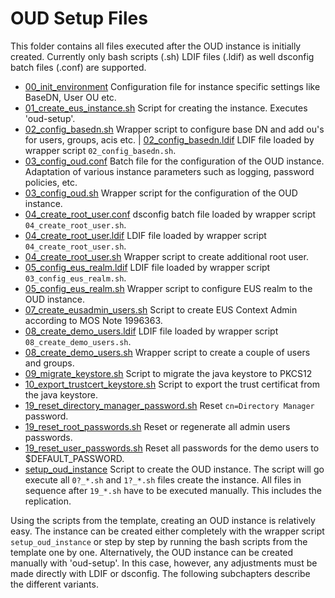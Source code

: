 # OUD Setup Files

This folder contains all files executed after the OUD instance is initially created. Currently only bash scripts (.sh) LDIF files (.ldif) as well dsconfig batch files (.conf) are supported.

- [00_init_environment](00_init_environment) Configuration file for instance specific settings like BaseDN, User OU etc.
- [01_create_eus_instance.sh](01_create_eus_instance.sh) Script for creating the instance. Executes 'oud-setup'.
- [02_config_basedn.sh](02_config_basedn.sh) Wrapper script to configure base DN and add ou's for users, groups, acis etc.
| [02_config_basedn.ldif](02_config_basedn.ldif) LDIF file loaded by wrapper script `02_config_basedn.sh`.
- [03_config_oud.conf](03_config_oud.conf) Batch file for the configuration of the OUD instance. Adaptation of various instance parameters such as logging, password policies, etc.
- [03_config_oud.sh](03_config_oud.sh) Wrapper script for the configuration of the OUD instance.
- [04_create_root_user.conf](04_create_root_user.conf) dsconfig batch file loaded by wrapper script `04_create_root_user.sh`.
- [04_create_root_user.ldif](04_create_root_user.ldif) LDIF file loaded by wrapper script `04_create_root_user.sh`. 
- [04_create_root_user.sh](04_create_root_user.sh) Wrapper script to create additional root user.
- [05_config_eus_realm.ldif](05_config_eus_realm.ldif) LDIF file loaded by wrapper script `03_config_eus_realm.sh`.
- [05_config_eus_realm.sh](05_config_eus_realm.sh) Wrapper script to configure EUS realm to the OUD instance.
- [07_create_eusadmin_users.sh](07_create_eusadmin_users.sh) Script to create EUS Context Admin according to MOS Note 1996363.
- [08_create_demo_users.ldif](08_create_demo_users.ldif) LDIF file loaded by wrapper script `08_create_demo_users.sh`.
- [08_create_demo_users.sh](08_create_demo_users.sh) Wrapper script to create a couple of users and groups.
- [09_migrate_keystore.sh](09_migrate_keystore.sh) Script to migrate the java keystore to PKCS12
- [10_export_trustcert_keystore.sh](10_export_trustcert_keystore.sh) Script to export the trust certificat from the java keystore.
- [19_reset_directory_manager_password.sh](19_reset_directory_manager_password.sh) Reset `cn=Directory Manager` password.
- [19_reset_root_passwords.sh](19_reset_root_passwords.sh) Reset or regenerate all admin users passwords.
- [19_reset_user_passwords.sh](19_reset_user_passwords.sh) Reset all passwords for the demo users to $DEFAULT_PASSWORD.
- [setup_oud_instance](setup_oud_instance) Script to create the OUD instance. The script will go execute all `0?_*.sh` and `1?_*.sh` files create the instance. All files in sequence after `19_*.sh` have to be executed manually. This includes the replication.

Using the scripts from the template, creating an OUD instance is relatively easy. The instance can be created either completely with the wrapper script `setup_oud_instance` or step by step by running the bash scripts from the template one by one. Alternatively, the OUD instance can be created manually with 'oud-setup'. In this case, however, any adjustments must be made directly with LDIF or dsconfig. The following subchapters describe the different variants.
